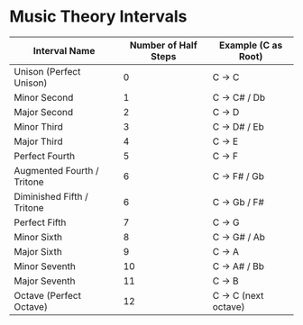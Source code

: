 # Music Theory Intervals

| Interval Name              | Number of Half Steps | Example (C as Root) |
|----------------------------|----------------------|---------------------|
| Unison (Perfect Unison)    | 0                    | C → C               |
| Minor Second               | 1                    | C → C# / Db         |
| Major Second               | 2                    | C → D               |
| Minor Third                | 3                    | C → D# / Eb         |
| Major Third                | 4                    | C → E               |
| Perfect Fourth             | 5                    | C → F               |
| Augmented Fourth / Tritone | 6                    | C → F# / Gb         |
| Diminished Fifth / Tritone | 6                    | C → Gb / F#         |
| Perfect Fifth              | 7                    | C → G               |
| Minor Sixth                | 8                    | C → G# / Ab         |
| Major Sixth                | 9                    | C → A               |
| Minor Seventh              | 10                   | C → A# / Bb         |
| Major Seventh              | 11                   | C → B               |
| Octave (Perfect Octave)    | 12                   | C → C (next octave) |
